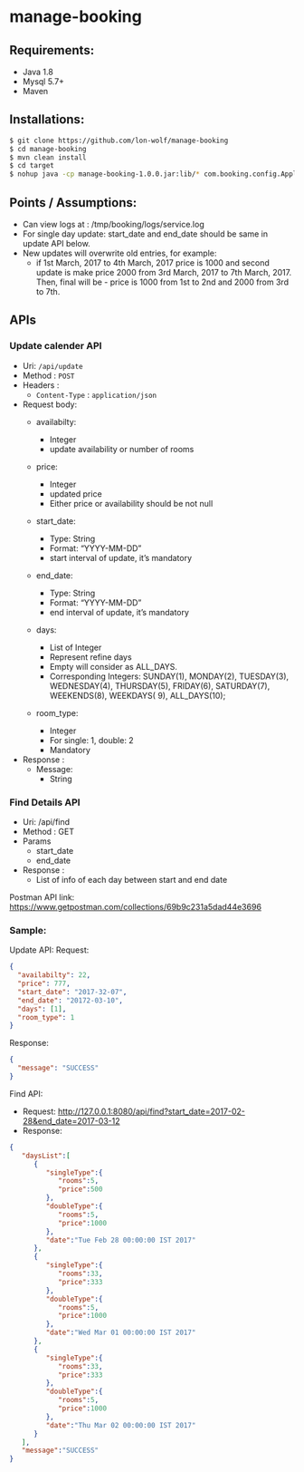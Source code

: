 # manage-booking


## Requirements:
- Java 1.8
- Mysql 5.7+
- Maven

## Installations:
```bash
$ git clone https://github.com/lon-wolf/manage-booking
$ cd manage-booking
$ mvn clean install
$ cd target
$ nohup java -cp manage-booking-1.0.0.jar:lib/* com.booking.config.ApplicationConfig &
```

## Points / Assumptions:
- Can view logs at : /tmp/booking/logs/service.log
- For single day update: start_date and end_date should be same in update API below.
- New updates will overwrite old entries, for example:
   - if 1st March, 2017 to 4th March, 2017 price is 1000
     and second update is make price 2000 from 3rd March, 2017 to 7th March, 2017.
     Then, final will be - price is 1000 from 1st to 2nd and 2000 from 3rd to 7th.

## APIs

### Update calender API

- Uri: `/api/update`
- Method : `POST`
- Headers :
    - `Content-Type` : `application/json`
- Request body:
    - availabilty: 
        - Integer
        - update availability or number of rooms
    - price:
        - Integer 
        - updated price
        - Either price or availability should be not null 
    - start_date:
        - Type: String
        - Format: “YYYY-MM-DD”
        - start interval of update, it’s mandatory
    - end_date:
        - Type: String
        - Format: “YYYY-MM-DD”
        - end interval of update, it’s mandatory
    - days:
        - List of Integer
        - Represent refine days
        - Empty will consider as ALL_DAYS.
        - Corresponding Integers:
          SUNDAY(1), MONDAY(2), TUESDAY(3), WEDNESDAY(4), THURSDAY(5), FRIDAY(6), SATURDAY(7), WEEKENDS(8), WEEKDAYS(
		      9), ALL_DAYS(10);

    - room_type:
        - Integer
        - For single: 1, double: 2
        - Mandatory
- Response :
    - Message: 
        - String



### Find Details API
  - Uri: /api/find
  - Method : GET
  - Params
    - start_date
    - end_date
  - Response : 
    - List of info of each day between start and end date



Postman API link: https://www.getpostman.com/collections/69b9c231a5dad44e3696 

### Sample:

Update API:
Request: 
```json
{
  "availabilty": 22,
  "price": 777,
  "start_date": "2017-32-07",
  "end_date": "20172-03-10",
  "days": [1],
  "room_type": 1
}
```
Response:
```json
{
  "message": "SUCCESS"
}
```



Find API:
  - Request: http://127.0.0.1:8080/api/find?start_date=2017-02-28&end_date=2017-03-12
  - Response:

```json
{  
   "daysList":[  
      {  
         "singleType":{  
            "rooms":5,
            "price":500
         },
         "doubleType":{  
            "rooms":5,
            "price":1000
         },
         "date":"Tue Feb 28 00:00:00 IST 2017"
      },
      {  
         "singleType":{  
            "rooms":33,
            "price":333
         },
         "doubleType":{  
            "rooms":5,
            "price":1000
         },
         "date":"Wed Mar 01 00:00:00 IST 2017"
      },
      {  
         "singleType":{  
            "rooms":33,
            "price":333
         },
         "doubleType":{  
            "rooms":5,
            "price":1000
         },
         "date":"Thu Mar 02 00:00:00 IST 2017"
      }
   ],
   "message":"SUCCESS"
}
```


